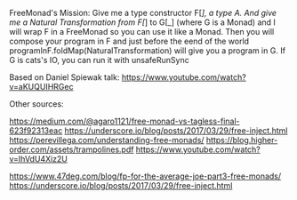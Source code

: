  FreeMonad's Mission: Give me a type constructor F[_], a type A. And give me a 
 Natural Transformation from F[_] to G[_] (where G is a Monad)
 and I will wrap F in a FreeMonad so you can use it like a Monad.
 Then you will compose your program in F and just before the eend of the world 
 programInF.foldMap(NaturalTransformation) will give you a program in G. 
 If G is cats's IO, you can run it with unsafeRunSync
 

Based on Daniel Spiewak talk: https://www.youtube.com/watch?v=aKUQUIHRGec


Other sources:

https://medium.com/@agaro1121/free-monad-vs-tagless-final-623f92313eac
https://underscore.io/blog/posts/2017/03/29/free-inject.html
https://perevillega.com/understanding-free-monads/
https://blog.higher-order.com/assets/trampolines.pdf
https://www.youtube.com/watch?v=IhVdU4Xiz2U

https://www.47deg.com/blog/fp-for-the-average-joe-part3-free-monads/
https://underscore.io/blog/posts/2017/03/29/free-inject.html
